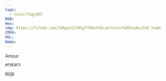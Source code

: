 ```yaml
---
tags:
  - Color/Tag/NTC
RGB:
Hex:
img: https://filedn.com/l0hpzxl1f01yT7GHxtF8cyk/Color%20Snake/SVG_Tumb%20Mass%20No%20Name/F9EAF3.svg
CMYK:
HSL:
Name:
---
```

Amour
```palette
#F9EAF3
```
RGB
